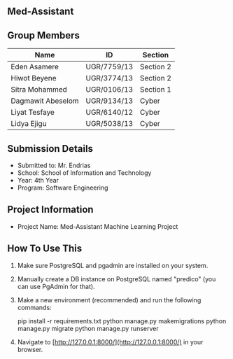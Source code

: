 ## Med-Assistant

## Group Members

| Name              | ID          | Section   |
| ----------------- | ----------- | --------- |
| Eden Asamere      | UGR/7759/13 | Section 2 |
| Hiwot Beyene      | UGR/3774/13 | Section 2 |
| Sitra Mohammed    | UGR/0106/13 | Section 1 |
| Dagmawit Abeselom | UGR/9134/13 | Cyber     |
| Liyat Tesfaye     | UGR/6140/12 | Cyber     |
| Lidya Ejigu       | UGR/5038/13 | Cyber     |

## Submission Details

- Submitted to: Mr. Endrias
- School: School of Information and Technology
- Year: 4th Year
- Program: Software Engineering

## Project Information

- Project Name: Med-Assistant Machine Learning Project

## How To Use This

1. Make sure PostgreSQL and pgadmin are installed on your system.
2. Manually create a DB instance on PostgreSQL named "predico" (you can use PgAdmin for that).
3. Make a new environment (recommended) and run the following commands:

   pip install -r requirements.txt
   python manage.py makemigrations
   python manage.py migrate
   python manage.py runserver

4. Navigate to [http://127.0.0.1:8000/](http://127.0.0.1:8000/) in your browser.
